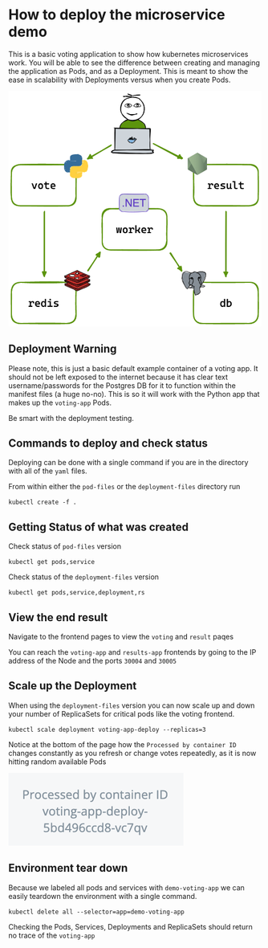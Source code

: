 # How to deploy the microservice demo

This is a basic voting application to show how kubernetes microservices work. You will be able to see the difference between creating and managing the application as Pods, and as a Deployment. This is meant to show the ease in scalability with Deployments versus when you create Pods.

![Architecture Overview](/images/architecture.excalidraw.png)

## Deployment Warning
Please note, this is just a basic default example container of a voting app. It should not be left exposed to the internet because it has clear text username/passwords for the Postgres DB for it to function within the manifest files (a huge no-no). This is so it will work with the Python app that makes up the `voting-app` Pods. 

Be smart with the deployment testing.

## Commands to deploy and check status

Deploying can be done with a single command if you are in the directory with all of the `yaml` files.

From within either the `pod-files` or the `deployment-files` directory run

``` shell
kubectl create -f .
```

## Getting Status of what was created

Check status of `pod-files` version

``` shell
kubectl get pods,service
```

Check status of the `deployment-files` version

```shell
kubectl get pods,service,deployment,rs
```

## View the end result

Navigate to the frontend pages to view the `voting` and `result` paqes

You can reach the `voting-app` and `results-app` frontends by going to the IP address of the Node and the ports `30004` and `30005`

## Scale up the Deployment

When using the `deployment-files` version you can now scale up and down your number of ReplicaSets for critical pods like the voting frontend.

``` shell
kubectl scale deployment voting-app-deploy --replicas=3
```

Notice at the bottom of the page how the `Processed by container ID` changes constantly as you refresh or change votes repeatedly, as it is now hitting random available Pods

![Example](/images/id.example.png)

## Environment tear down

Because we labeled all pods and services with `demo-voting-app` we can easily teardown the environment with a single command.

``` shell
kubectl delete all --selector=app=demo-voting-app
```

Checking the Pods, Services, Deployments and ReplicaSets should return no trace of the `voting-app`
